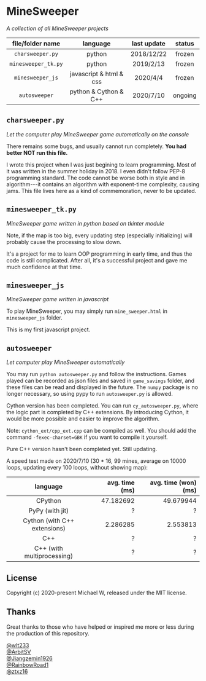 # MineSweeper

*A collection of all MineSweeper projects*

| file/folder name    | language                | last update | status  |
| :-----------------: | :---------------------: | :---------: | :-----: |
| `charsweeper.py`    | python                  | 2018/12/22  | frozen  |
| `minesweeper_tk.py` | python                  | 2019/2/13   | frozen  |
| `minesweeper_js`    | javascript & html & css | 2020/4/4    | frozen  |
| `autosweeper`       | python & Cython & C++   | 2020/7/10   | ongoing |

## `charsweeper.py`

*Let the computer play MineSweeper game automatically on the console*

There remains some bugs, and usually cannot run completely. **You had better NOT run this file.**

I wrote this project when I was just begining to learn programming. Most of it was written in the summer holiday in 2018. I even didn't follow PEP-8 programming standard. The code cannot be worse both in style and in algorithm---it contains an algorithm with exponent-time complexity, causing jams. This file lives here as a kind of commemoration, never to be updated.

## `minesweeper_tk.py`

*MineSweeper game written in python based on tkinter module*

Note, if the map is too big, every updating step (especially initializing) will probably cause the processing to slow down.

It's a project for me to learn OOP programming in early time, and thus the code is still complicated. After all, it's a successful project and gave me much confidence at that time.

## `minesweeper_js`

*MineSweeper game written in javascript*

To play MineSweeper, you may simply run `mine_sweeper.html` in `minesweeper_js` folder.

This is my first javascript project.

## `autosweeper`

*Let computer play MineSweeper automatically*

You may run `python autosweeper.py` and follow the instructions. Games played can be recorded as json files and saved in `game_savings` folder, and these files can be read and displayed in the future. The `numpy` package is no longer necessary, so using pypy to run `autosweeper.py` is allowed.

Cython version has been completed. You can run `cy_autosweeper.py`, where the logic part is completed by C++ extensions. By introducing Cython, it would be more possible and easier to improve the algorithm.

Note: `cython_ext/cpp_ext.cpp` can be compiled as well. You should add the command `-fexec-charset=GBK` if you want to compile it yourself.

Pure C++ version hasn't been completed yet. Still updating.

A speed test made on 2020/7/10 (30 * 16, 99 mines, average on 10000 loops, updating every 100 loops, without showing map):

| language                     | avg. time (ms) | avg. time (won) (ms) |
| :--------------------------: | -------------: | -------------------: |
| CPython                      |      47.182692 |            49.679944 |
| PyPy (with jit)              |              ? |                    ? |
| Cython (with C++ extensions) |       2.286285 |             2.553813 |
| C++                          |              ? |                    ? |
| C++ (with multiprocessing)   |              ? |                    ? |

## License

Copyright (c) 2020-present Michael W, released under the MIT license.

## Thanks

Great thanks to those who have helped or inspired me more or less during the production of this repository.

[@wlt233](https://github.com/wlt233)  
[@ArbitSV](https://github.com/ArbitSV)  
[@Jiangzemin1926](https://github.com/Jiangzemin1926/Minesweeper)  
[@RainbowRoad1](https://github.com/RainbowRoad1/Cgame)  
[@ztxz16](https://github.com/ztxz16/Mine)

